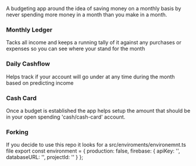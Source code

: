 A budgeting app around the idea of saving money on a monthly basis by never spending more money
in a month than you make in a month.

### Monthly Ledger
Tacks all income and keeps a running tally of it against any purchases or expenses
so you can see where your stand for the month
### Daily Cashflow
Helps track if your account will go under at any time during the month
based on predicting income
### Cash Card
Once a budget is established the app helps setup the amount that should be in your open
spending 'cash/cash-card' account.

### Forking
If you decide to use this repo it looks for a src/enviroments/environemnt.ts file
export const environment = {
  production: false,
  firebase: {
    apiKey: '<api-key>',
    databaseURL: '<firebase-database-url>',
    projectId: '<firebase-project-id>'
  }
};
